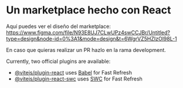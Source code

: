 # Un marketplace hecho con React

Aquí puedes ver el diseño del marketplace: https://www.figma.com/file/N93E8UJ7CLwUPz4swCCJBr/Untitled?type=design&node-id=0%3A1&mode=design&t=6WgrVZ5HZIzOl98L-1

En caso que quieras realizar un PR hazlo en la rama development.

Currently, two official plugins are available:

- [@vitejs/plugin-react](https://github.com/vitejs/vite-plugin-react/blob/main/packages/plugin-react/README.md) uses [Babel](https://babeljs.io/) for Fast Refresh
- [@vitejs/plugin-react-swc](https://github.com/vitejs/vite-plugin-react-swc) uses [SWC](https://swc.rs/) for Fast Refresh
